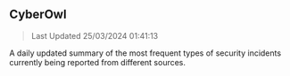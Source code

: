 ## CyberOwl 
> Last Updated 25/03/2024 01:41:13 


A daily updated summary of the most frequent types of security incidents currently being reported from different sources.

